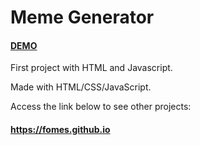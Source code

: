 # Meme Generator

#### [DEMO](https://fomes.github.io/meme.generator)

First project with HTML and Javascript.

Made with HTML/CSS/JavaScript.

Access the link below to see other projects:

#### https://fomes.github.io
